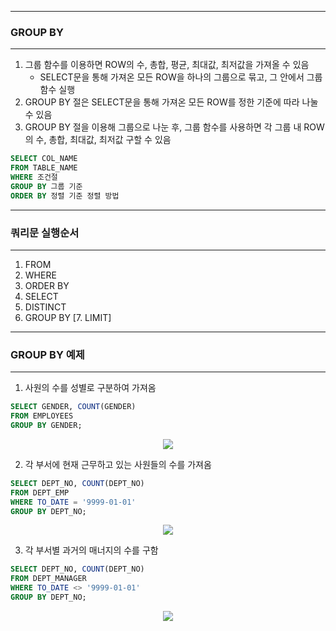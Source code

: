 -----
### GROUP BY
-----
1. 그룹 함수를 이용하면 ROW의 수, 총합, 평균, 최대값, 최저값을 가져올 수 있음
   - SELECT문을 통해 가져온 모든 ROW을 하나의 그룹으로 묶고, 그 안에서 그룹함수 실행
2. GROUP BY 절은 SELECT문을 통해 가져온 모든 ROW를 정한 기준에 따라 나눌 수 있음
3. GROUP BY 절을 이용해 그룹으로 나눈 후, 그룹 함수를 사용하면 각 그룹 내 ROW의 수, 총합, 최대값, 최저값 구할 수 있음

```sql
SELECT COL_NAME
FROM TABLE_NAME
WHERE 조건절
GROUP BY 그룹 기준
ORDER BY 정렬 기준 정렬 방법
```
-----
### 쿼리문 실행순서
-----
1. FROM
2. WHERE
3. ORDER BY
4. SELECT
5. DISTINCT
6. GROUP BY
[7. LIMIT]

-----
### GROUP BY 예제
-----
1. 사원의 수를 성별로 구분하여 가져옴
```sql
SELECT GENDER, COUNT(GENDER)
FROM EMPLOYEES
GROUP BY GENDER;
```
<div align="center">
<img src="https://github.com/sooyounghan/Data-Base/assets/34672301/a1d8946b-54cb-4b84-af34-3e72acf92c9d">
</div>

2. 각 부서에 현재 근무하고 있는 사원들의 수를 가져옴
```sql
SELECT DEPT_NO, COUNT(DEPT_NO)
FROM DEPT_EMP
WHERE TO_DATE = '9999-01-01'
GROUP BY DEPT_NO;
```
<div align="center">
<img src="https://github.com/sooyounghan/Data-Base/assets/34672301/a2cdd720-8838-42f3-9be6-943f5fa5b5ae">
</div>

3. 각 부서별 과거의 매너지의 수를 구함
```sql
SELECT DEPT_NO, COUNT(DEPT_NO)
FROM DEPT_MANAGER
WHERE TO_DATE <> '9999-01-01'
GROUP BY DEPT_NO;
```
<div align="center">
<img src="https://github.com/sooyounghan/Data-Base/assets/34672301/3d4721bb-1061-4f6a-be0e-ca3c8a64fc76">
</div>




